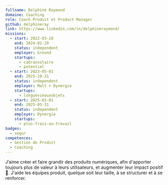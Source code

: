 ```yaml
---
fullname: Delphine Raymond
domaine: Coaching
role: Coach Produit et Product Manager
github: delphineray
link: https://www.linkedin.com/in/delphineraymond/
missions:
  - start: 2022-03-28
    end: 2024-02-29
    status: independent
    employer: Ground
    startups:
      - cadransolaire
      - potentiel
  - start: 2023-05-01
    end: 2025-10-31
    status: independent
    employer: Malt + Dynergie
    startups:
      - longuevieauxobjets
  - start: 2025-01-01
    end: 2025-05-31
    status: independent
    employer: Dynergie
    startups:
      - plus-frais-au-travail
badges:
  - segur
competences:
  - Gestion de Produit
  - Coaching
---
```

J’aime créer et faire grandir des produits numériques, afin d'apporter toujours plus de valeur à leurs utilisateurs, et augmenter leur impact positif 🌳.
J'aide les équipes produit, quelque soit leur taille, à se structurer et à se renforcer.